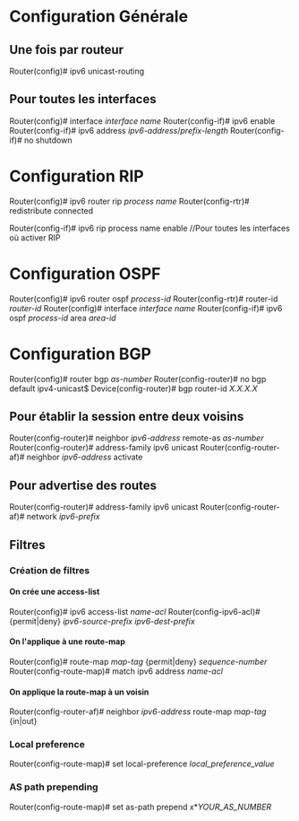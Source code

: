 # Configuration Générale

## Une fois par routeur
Router(config)# ipv6 unicast-routing
## Pour toutes les interfaces
Router(config)# interface _interface name_
Router(config-if)# ipv6 enable
Router(config-if)# ipv6 address _ipv6-address_/_prefix-length_
Router(config-if)# no shutdown
# Configuration RIP

Router(config)# ipv6 router rip _process name_
Router(config-rtr)# redistribute connected

Router(config-if)# ipv6 rip process name enable //Pour toutes les interfaces où activer RIP

# Configuration OSPF

Router(config)# ipv6 router ospf _process-id_
Router(config-rtr)# router-id _router-id_
Router(config)# interface _interface name_
Router(config-if)# ipv6 ospf _process-id_ area _area-id_
# Configuration BGP

Router(config)# router bgp _as-number_
Router(config-router)# no bgp default ipv4-unicast$
Device(config-router)# bgp router-id _X.X.X.X_
## Pour établir la session entre deux voisins
Router(config-router)# neighbor _ipv6-address_ remote-as _as-number_
Router(config-router)# address-family ipv6 unicast
Router(config-router-af)# neighbor _ipv6-address_ activate
## Pour advertise des routes
Router(config-router)# address-family ipv6 unicast
Router(config-router-af)# network _ipv6-prefix_

## Filtres
### Création de filtres
#### On crée une access-list
Router(config)# ipv6 access-list _name-acl_
Router(config-ipv6-acl)# {permit|deny} _ipv6-source-prefix_ _ipv6-dest-prefix_
#### On l'applique à une route-map
Router(config)# route-map _map-tag_ {permit|deny} _sequence-number_
Router(config-route-map)# match ipv6 address _name-acl_
#### On applique la route-map à un voisin
Router(config-router-af)# neighbor _ipv6-address_ route-map _map-tag_ {in|out}
### Local preference
Router(config-route-map)# set local-preference _local_preference_value_
### AS path prepending
Router(config-route-map)# set as-path prepend x*_YOUR_AS_NUMBER_
